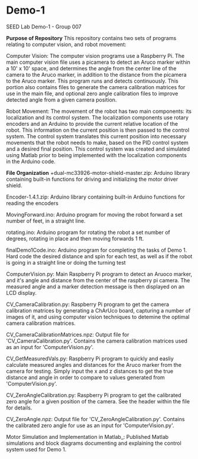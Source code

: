 # Demo-1 
SEED Lab Demo-1 - Group 007

__Purpose of Repository__
This repository contains two sets of programs relating to computer vision, and robot movement:

Computer Vision: The computer vision programs use a Raspberry Pi. The main computer vision file uses a picamera to detect an Aruco marker within a 10' x 10' space,
and determines the angle from the center line of the camera to the Aruco marker, in addition to the distance from the picamera to the Aruco marker. This program runs
and detects continuously. This portion also contains files to generate the camera calibration matrices for use in the main file, and optional zero angle calibration files
to improve detected angle from a given camera position.

Robot Movement: The movement of the robot has two main components: its localization and its control system. The localization components use rotary encoders and an Arduino to provide the current relative location of the robot. This information on the current position is then passed to the control system. The control system translates this current position into necessary movements that the robot needs to make, based on the PID control system and a desired final position. This control system was created and simulated using Matlab prior to being implemented with the localization components in the Arduino code. 



__File Organization__
+dual-mc33926-motor-shield-master.zip: Arduino library containing built-in functions for driving and initializing the motor driver shield. 

Encoder-1.4.1.zip: Arduino library containing built-in Arduino functions for reading the encoders 

MovingForward.ino: Arduino program for moving the robot forward a set number of feet, in a straight line.

rotating.ino: Arduino program for rotating the robot a set number of degrees, rotating in place and then moving forwards 1 ft.  

finalDemo1Code.ino: Arduino program for completing the tasks of Demo 1. Hard code the desired distance and spin for each test, as well as if the robot is going in a straight line or doing the turning test

ComputerVision.py: Main Raspberry Pi program to detect an Aruoco marker, and it's angle and distance from the center of the raspberry pi camera. The measured angle and a marker detection message is then displayed on an LCD display.

CV_CameraCalibration.py: Raspberry Pi program to get the camera calibration matrices by generating a ChArUco board, capturing a number of images of it,
	and using computer vision techniques to detemine the optimal camera calibration matrices.

CV_CameraCalibrationMatrices.npz: Output file for 'CV_CameraCalibration.py'. Contains the camera calibration matrices used as an input for 'ComputerVision.py'.

CV_GetMeasuredVals.py: Raspberry Pi program to quickly and easliy calculate measured angles and distances for the Aruco marker from the camera for testing.
	Simply input the x and z distances to get the true distance and angle in order to compare to values generated from 'ComputerVision.py'.

CV_ZeroAngleCalibration.py: Raspberry Pi program to get the calibrated zero angle for a given position of the camera. See the header within the file for details.

CV_ZeroAngle.npz: Output file for 'CV_ZeroAngleCalibration.py'. Contains the calibrated zero angle for use as an input for 'ComputerVision.py'. 

Motor Simulation and Implementation in Matlab_: Published Matlab simulations and block diagrams documenting and explaining the control system used for Demo 1. 
